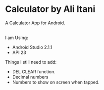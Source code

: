 # Calculator by Ali Itani
<p>A Calculator App for Android.<br><br>

I am Using:

<ul>
  <li>Android Studio 2.1.1</li>
  <li>API 23</li>
</ul></p>

Things I still need to add:
<ul>
  <li>DEL CLEAR function.</li>
  <li>Decimal numbers</li>
  <li>Numbers to show on screen when tapped.</li> 
